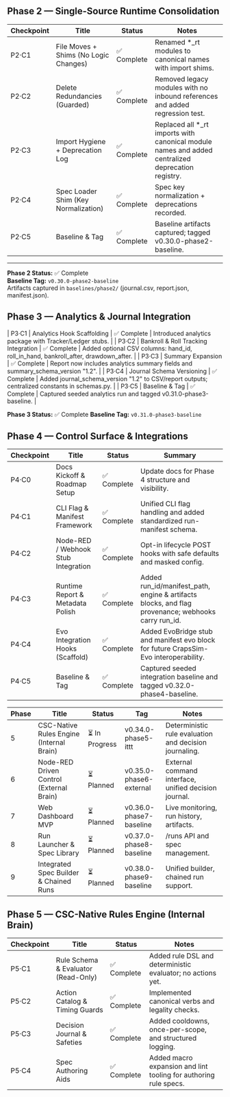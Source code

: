 ## Phase 2 — Single-Source Runtime Consolidation

| Checkpoint | Title | Status | Notes |
|-------------|--------|--------|-------|
| P2·C1 | File Moves + Shims (No Logic Changes) | ✅ Complete | Renamed *_rt modules to canonical names with import shims. |
| P2·C2 | Delete Redundancies (Guarded) | ✅ Complete | Removed legacy modules with no inbound references and added regression test. |
| P2·C3 | Import Hygiene + Deprecation Log | ✅ Complete | Replaced all *_rt imports with canonical module names and added centralized deprecation registry. |
| P2·C4 | Spec Loader Shim (Key Normalization) | ✅ Complete | Spec key normalization + deprecations recorded. |
| P2·C5 | Baseline & Tag | ✅ Complete | Baseline artifacts captured; tagged v0.30.0-phase2-baseline. |

---

**Phase 2 Status:** ✅ Complete  
**Baseline Tag:** `v0.30.0-phase2-baseline`  
Artifacts captured in `baselines/phase2/` (journal.csv, report.json, manifest.json).  

## Phase 3 — Analytics & Journal Integration

| P3·C1 | Analytics Hook Scaffolding | ✅ Complete | Introduced analytics package with Tracker/Ledger stubs. |
| P3·C2 | Bankroll & Roll Tracking Integration | ✅ Complete | Added optional CSV columns: hand_id, roll_in_hand, bankroll_after, drawdown_after. |
| P3·C3 | Summary Expansion | ✅ Complete | Report now includes analytics summary fields and summary_schema_version "1.2". |
| P3·C4 | Journal Schema Versioning | ✅ Complete | Added journal_schema_version "1.2" to CSV/report outputs; centralized constants in schemas.py. |
| P3·C5 | Baseline & Tag | ✅ Complete | Captured seeded analytics run and tagged v0.31.0-phase3-baseline. |

**Phase 3 Status:** ✅ Complete
**Baseline Tag:** `v0.31.0-phase3-baseline`

## Phase 4 — Control Surface & Integrations

| Checkpoint | Title | Status | Summary |
|-------------|--------|---------|----------|
| P4·C0 | Docs Kickoff & Roadmap Setup | ✅ Complete | Update docs for Phase 4 structure and visibility. |
| P4·C1 | CLI Flag & Manifest Framework | ✅ Complete | Unified CLI flag handling and added standardized run-manifest schema. |
| P4·C2 | Node-RED / Webhook Stub Integration | ✅ Complete | Opt-in lifecycle POST hooks with safe defaults and masked config. |
| P4·C3 | Runtime Report & Metadata Polish | ✅ Complete | Added run_id/manifest_path, engine & artifacts blocks, and flag provenance; webhooks carry run_id. |
| P4·C4 | Evo Integration Hooks (Scaffold) | ✅ Complete | Added EvoBridge stub and manifest evo block for future CrapsSim-Evo interoperability. |
| P4·C5 | Baseline & Tag | ✅ Complete | Captured seeded integration baseline and tagged v0.32.0-phase4-baseline. |

| Phase | Title | Status | Tag | Notes |
|-------|--------|---------|------|-------|
| 5 | CSC-Native Rules Engine (Internal Brain) | ⏳ In Progress | v0.34.0-phase5-ittt | Deterministic rule evaluation and decision journaling. |
| 6 | Node-RED Driven Control (External Brain) | ⏳ Planned | v0.35.0-phase6-external | External command interface, unified decision journal. |
| 7 | Web Dashboard MVP | ⏳ Planned | v0.36.0-phase7-baseline | Live monitoring, run history, artifacts. |
| 8 | Run Launcher & Spec Library | ⏳ Planned | v0.37.0-phase8-baseline | /runs API and spec management. |
| 9 | Integrated Spec Builder & Chained Runs | ⏳ Planned | v0.38.0-phase9-baseline | Unified builder, chained run support. |

## Phase 5 — CSC-Native Rules Engine (Internal Brain)

| Checkpoint | Title | Status | Notes |
|-------------|--------|--------|-------|
| P5·C1 | Rule Schema & Evaluator (Read-Only) | ✅ Complete | Added rule DSL and deterministic evaluator; no actions yet. |
| P5·C2 | Action Catalog & Timing Guards | ✅ Complete | Implemented canonical verbs and legality checks. |
| P5·C3 | Decision Journal & Safeties | ✅ Complete | Added cooldowns, once-per-scope, and structured logging. |
| P5·C4 | Spec Authoring Aids | ✅ Complete | Added macro expansion and lint tooling for authoring rule specs. |
